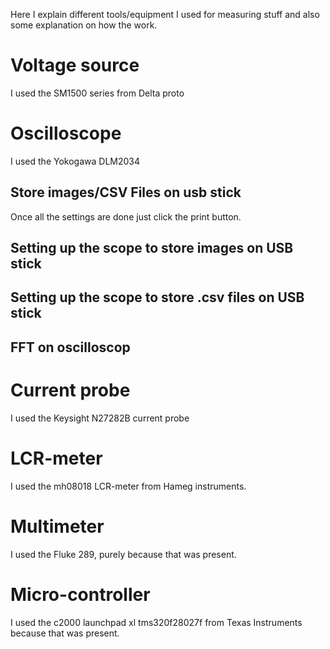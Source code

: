 Here I explain different tools/equipment I used for measuring stuff and also some explanation on how the work.

# Voltage source
I used the SM1500 series from Delta proto

# Oscilloscope

I used the Yokogawa DLM2034 

## Store images/CSV Files on usb stick

Once all the settings are done just click the print button.

## Setting up the scope to store images on USB stick


## Setting up the scope to store .csv files on USB stick

## FFT on oscilloscop

# Current probe

I used the Keysight N27282B current probe

# LCR-meter

I used the mh08018 LCR-meter from Hameg instruments. 

# Multimeter
 I used the Fluke 289, purely because that was present.

# Micro-controller
I used the c2000 launchpad xl tms320f28027f from Texas Instruments because that was present.
